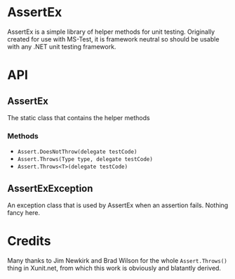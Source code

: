 # AssertEx 

AssertEx is a simple library of helper methods for unit testing.
Originally created for use with MS-Test, it is framework neutral so should be
usable with any .NET unit testing framework.

# API

## AssertEx 

The static class that contains the helper methods

### Methods

* `Assert.DoesNotThrow(delegate testCode)`
* `Assert.Throws(Type type, delegate testCode)`
* `Assert.Throws<T>(delegate testCode)`

## AssertExException 

An exception class that is used by AssertEx when an assertion fails. Nothing
fancy here.

# Credits

Many thanks to Jim Newkirk and Brad Wilson for the whole `Assert.Throws()` thing
in Xunit.net, from which this work is obviously and blatantly derived.